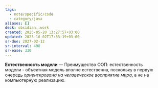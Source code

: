 ```yaml
---
tags:
  - note/specific/code
  - category/java
aliases: []
deck: obsidian::work
created: 2025-05-20 13:27:57+03:00
updated: 2025-10-02T17:33:19+03:00
sr-due: 2027-02-12
sr-interval: 498
sr-ease: 330
---
```


**Естественность модели**
—
Преимущество ООП: естественность модели - объектная модель вполне естественна, поскольку в первую очередь *ориентирована на человеческое восприятие мира*, а не на компьютерную реализацию.
